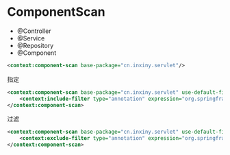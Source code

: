 # ComponentScan

- @Controller
- @Service
- @Repository
- @Component

```xml
<context:component-scan base-package="cn.inxiny.servlet"/>
```

指定

```xml
<context:component-scan base-package="cn.inxiny.servlet" use-default-filters="false">
    <context:include-filter type="annotation" expression="org.springframework.stereotype.Controller"/>
</context:component-scan>
```

过滤

```xml
<context:component-scan base-package="cn.inxiny.servlet" use-default-filters="false">
    <context:exclude-filter type="annotation" expression="org.springframework.stereotype.Controller"/>
</context:component-scan>
```


